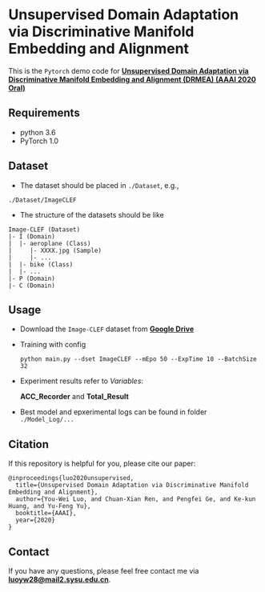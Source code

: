 # Unsupervised Domain Adaptation via Discriminative Manifold Embedding and Alignment

This is the `Pytorch` demo code for **[Unsupervised Domain Adaptation via Discriminative Manifold Embedding and Alignment (DRMEA) (AAAI 2020 Oral)](https://arxiv.org/abs/2002.08675)** 

## Requirements
- python 3.6
- PyTorch 1.0

## Dataset
- The dataset should be placed in `./Dataset`, e.g.,
 
 `./Dataset/ImageCLEF`

- The structure of the datasets should be like
```
Image-CLEF (Dataset)
|- I (Domain)
|  |- aeroplane (Class)
|     |- XXXX.jpg (Sample) 
|     |- ...
|  |- bike (Class)
|  |- ...
|- P (Domain)
|- C (Domain)
```

## Usage
- Download the `Image-CLEF` dataset from **[Google Drive](https://drive.google.com/file/d/1_-XuTxmmGH3ayDIgPBzdaq8EpeLH2gvp/view?usp=sharing)**

- Training with config

  `python main.py --dset ImageCLEF --mEpo 50 --ExpTime 10 --BatchSize 32`
  
- Experiment results refer to *Variables*: 

  **ACC_Recorder** and **Total_Result**

- Best model and epxerimental logs can be found in folder `./Model_Log/...`

## Citation
If this repository is helpful for you, please cite our paper:
```
@inproceedings{luo2020unsupervised,
  title={Unsupervised Domain Adaptation via Discriminative Manifold Embedding and Alignment},
  author={You-Wei Luo, and Chuan-Xian Ren, and Pengfei Ge, and Ke-kun Huang, and Yu-Feng Yu},
  booktitle={AAAI},
  year={2020}
}
```

## Contact
If you have any questions, please feel free contact me via **luoyw28@mail2.sysu.edu.cn**.

